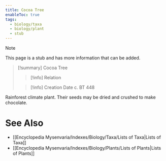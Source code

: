 ```yaml
---
title: Cocoa Tree
enableToc: true
tags:
  - biology/taxa
  - biology/plant
  - stub
---
```


> [!note]
> This page is a stub and has more information that can be added.

> [!summary] Cocoa Tree
> > [!info] Relation
>
> > [!info] Creation Date
> > c. BT 448

Rainforest climate plant. Their seeds may be dried and crushed to make chocolate.

# See Also
- [[Encyclopedia Mysenvaria/Indexes/Biology/Taxa/Lists of Taxa|Lists of Taxa]]
- [[Encyclopedia Mysenvaria/Indexes/Biology/Plants/Lists of Plants|Lists of Plants]]

